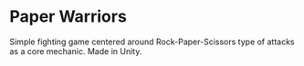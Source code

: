 # Paper Warriors
Simple fighting game centered around Rock-Paper-Scissors type of attacks as a core mechanic. Made in Unity.
